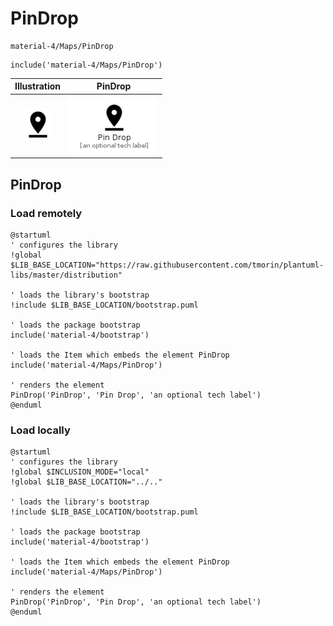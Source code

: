 # PinDrop


```text
material-4/Maps/PinDrop
```

```text
include('material-4/Maps/PinDrop')
```



| Illustration | PinDrop |
| :---: | :---: |
| ![illustration for Illustration](../../material-4/Maps/PinDrop.png) | ![illustration for PinDrop](../../material-4/Maps/PinDrop.Local.png) |




## PinDrop

### Load remotely
```plantuml
@startuml
' configures the library
!global $LIB_BASE_LOCATION="https://raw.githubusercontent.com/tmorin/plantuml-libs/master/distribution"

' loads the library's bootstrap
!include $LIB_BASE_LOCATION/bootstrap.puml

' loads the package bootstrap
include('material-4/bootstrap')

' loads the Item which embeds the element PinDrop
include('material-4/Maps/PinDrop')

' renders the element
PinDrop('PinDrop', 'Pin Drop', 'an optional tech label')
@enduml
```

### Load locally
```plantuml
@startuml
' configures the library
!global $INCLUSION_MODE="local"
!global $LIB_BASE_LOCATION="../.."

' loads the library's bootstrap
!include $LIB_BASE_LOCATION/bootstrap.puml

' loads the package bootstrap
include('material-4/bootstrap')

' loads the Item which embeds the element PinDrop
include('material-4/Maps/PinDrop')

' renders the element
PinDrop('PinDrop', 'Pin Drop', 'an optional tech label')
@enduml
```

